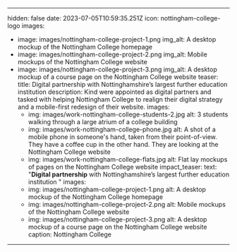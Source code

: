 ---
hidden: false
date: 2023-07-05T10:59:35.251Z
icon: nottingham-college-logo
images:
  - image: images/nottingham-college-project-1.png
    img_alt: A desktop mockup of the Nottingham College homepage
  - image: images/nottingham-college-project-2.png
    img_alt: Mobile mockups of the Nottingham College website
  - image: images/nottingham-college-project-3.png
    img_alt: A desktop mockup of a course page on the Nottingham College website
teaser:
  title: Digital partnership with Nottinghamshire’s largest further education institution 
  description: Kind were appointed as digital partners and tasked with helping Nottingham College to realign their digital strategy and a mobile-first redesign of their website.
  images:
    - img: images/work-nottingham-college-students-2.jpg
      alt: 3 students walking through a large atrium of a college building
    - img: images/work-nottingham-college-phone.jpg
      alt: A shot of a mobile phone in someone's hand, taken from their point-of-view. They have a coffee cup in the other hand. They are looking at the Nottingham College website
    - img: images/work-nottingham-college-flats.jpg
      alt: Flat lay mockups of pages on the Nottingham College website
impact_teaser:
  text: "**Digital partnership** with Nottinghamshire’s largest further education institution "
  images:
    - img: images/nottingham-college-project-1.png
      alt: A desktop mockup of the Nottingham College homepage
    - img: images/nottingham-college-project-2.png
      alt: Mobile mockups of the Nottingham College website
    - img: images/nottingham-college-project-3.png
      alt: A desktop mockup of a course page on the Nottingham College website
  caption: Nottingham College
------